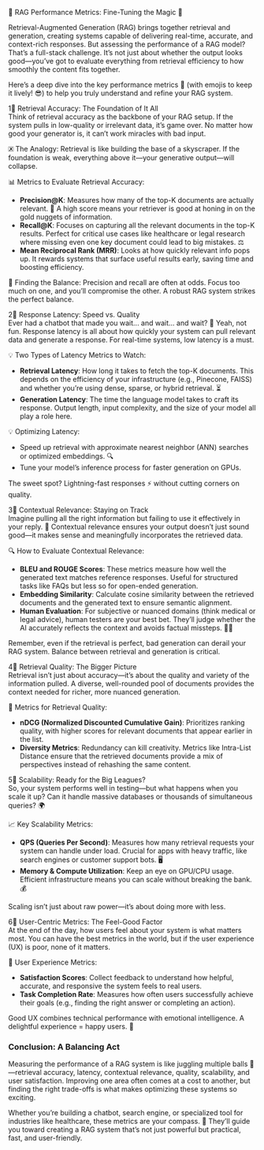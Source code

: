 🌟 RAG Performance Metrics: Fine-Tuning the Magic 🌟

Retrieval-Augmented Generation (RAG) brings together retrieval and generation, creating systems capable of delivering real-time, accurate, and context-rich responses. But assessing the performance of a RAG model? That’s a full-stack challenge. It’s not just about whether the output looks good—you’ve got to evaluate everything from retrieval efficiency to how smoothly the content fits together.

Here’s a deep dive into the key performance metrics 🚠 (with emojis to keep it lively! 😎) to help you truly understand and refine your RAG system.

1⃣ Retrieval Accuracy: The Foundation of It All  
Think of retrieval accuracy as the backbone of your RAG setup. If the system pulls in low-quality or irrelevant data, it’s game over. No matter how good your generator is, it can’t work miracles with bad input.

🗷️ The Analogy: Retrieval is like building the base of a skyscraper. If the foundation is weak, everything above it—your generative output—will collapse.

📊 Metrics to Evaluate Retrieval Accuracy:
- **Precision@K**: Measures how many of the top-K documents are actually relevant. 🎯 A high score means your retriever is good at honing in on the gold nuggets of information.
- **Recall@K**: Focuses on capturing all the relevant documents in the top-K results. Perfect for critical use cases like healthcare or legal research where missing even one key document could lead to big mistakes. ⚖️
- **Mean Reciprocal Rank (MRR)**: Looks at how quickly relevant info pops up. It rewards systems that surface useful results early, saving time and boosting efficiency.

🤹 Finding the Balance: Precision and recall are often at odds. Focus too much on one, and you’ll compromise the other. A robust RAG system strikes the perfect balance.

2⃣ Response Latency: Speed vs. Quality  
Ever had a chatbot that made you wait... and wait... and wait? 🥯 Yeah, not fun. Response latency is all about how quickly your system can pull relevant data and generate a response. For real-time systems, low latency is a must.

💡 Two Types of Latency Metrics to Watch:
- **Retrieval Latency**: How long it takes to fetch the top-K documents. This depends on the efficiency of your infrastructure (e.g., Pinecone, FAISS) and whether you’re using dense, sparse, or hybrid retrieval. ⏳
- **Generation Latency**: The time the language model takes to craft its response. Output length, input complexity, and the size of your model all play a role here.

💡 Optimizing Latency:
- Speed up retrieval with approximate nearest neighbor (ANN) searches or optimized embeddings. 🔍
- Tune your model’s inference process for faster generation on GPUs.

The sweet spot? Lightning-fast responses ⚡ without cutting corners on quality.

3⃣ Contextual Relevance: Staying on Track  
Imagine pulling all the right information but failing to use it effectively in your reply. 🤔 Contextual relevance ensures your output doesn’t just sound good—it makes sense and meaningfully incorporates the retrieved data.

🔍 How to Evaluate Contextual Relevance:
- **BLEU and ROUGE Scores**: These metrics measure how well the generated text matches reference responses. Useful for structured tasks like FAQs but less so for open-ended generation.
- **Embedding Similarity**: Calculate cosine similarity between the retrieved documents and the generated text to ensure semantic alignment.
- **Human Evaluation**: For subjective or nuanced domains (think medical or legal advice), human testers are your best bet. They’ll judge whether the AI accurately reflects the context and avoids factual missteps. 👩‍⚖️

Remember, even if the retrieval is perfect, bad generation can derail your RAG system. Balance between retrieval and generation is critical.

4⃣ Retrieval Quality: The Bigger Picture  
Retrieval isn’t just about accuracy—it’s about the quality and variety of the information pulled. A diverse, well-rounded pool of documents provides the context needed for richer, more nuanced generation.

🌟 Metrics for Retrieval Quality:
- **nDCG (Normalized Discounted Cumulative Gain)**: Prioritizes ranking quality, with higher scores for relevant documents that appear earlier in the list.
- **Diversity Metrics**: Redundancy can kill creativity. Metrics like Intra-List Distance ensure that the retrieved documents provide a mix of perspectives instead of rehashing the same content.

5⃣ Scalability: Ready for the Big Leagues?  
So, your system performs well in testing—but what happens when you scale it up? Can it handle massive databases or thousands of simultaneous queries? 🌍

📈 Key Scalability Metrics:
- **QPS (Queries Per Second)**: Measures how many retrieval requests your system can handle under load. Crucial for apps with heavy traffic, like search engines or customer support bots. 🖥️
- **Memory & Compute Utilization**: Keep an eye on GPU/CPU usage. Efficient infrastructure means you can scale without breaking the bank. 💰

Scaling isn’t just about raw power—it’s about doing more with less.

6⃣ User-Centric Metrics: The Feel-Good Factor  
At the end of the day, how users feel about your system is what matters most. You can have the best metrics in the world, but if the user experience (UX) is poor, none of it matters.

💖 User Experience Metrics:
- **Satisfaction Scores**: Collect feedback to understand how helpful, accurate, and responsive the system feels to real users.
- **Task Completion Rate**: Measures how often users successfully achieve their goals (e.g., finding the right answer or completing an action).

Good UX combines technical performance with emotional intelligence. A delightful experience = happy users. 🥳

### Conclusion: A Balancing Act
Measuring the performance of a RAG system is like juggling multiple balls 🎪—retrieval accuracy, latency, contextual relevance, quality, scalability, and user satisfaction. Improving one area often comes at a cost to another, but finding the right trade-offs is what makes optimizing these systems so exciting.

Whether you’re building a chatbot, search engine, or specialized tool for industries like healthcare, these metrics are your compass. 🧡 They’ll guide you toward creating a RAG system that’s not just powerful but practical, fast, and user-friendly.

